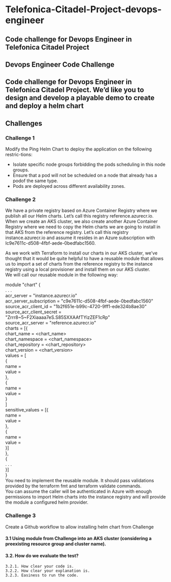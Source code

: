 # Telefonica-Citadel-Project-devops-engineer
  ## Code challenge for Devops Engineer in Telefonica Citadel Project  
  ## Devops Engineer Code Challenge  
  ## Code challenge for Devops Engineer in Telefonica Citadel Project. We’d like you to design and develop a playable demo to create and deploy a helm chart  

  ## Challenges  

   ### Challenge 1  
   Modify the Ping Helm Chart to deploy the application on the following restric-tions: <br>
   * Isolate specific node groups forbidding the pods scheduling in this node groups.
   * Ensure that a pod will not be scheduled on a node that already has a podof the same type.
   * Pods are deployed across different availability zones.

   ### Challenge 2  
  We have a private registry based on Azure Container Registry where we publish all our Helm charts. Let’s call this registry reference.azurecr.io.  
  When we create an AKS cluster, we also create another Azure Container Registry where we need to copy the Helm charts we are going to install in that AKS from the reference registry. Let’s call this registry instance.azurecr.io and assume it resides in an Azure subscription with Ic9e7611c-d508-4fbf-aede-0bedfabc1560.   

  As we work with Terraform to install our charts in our AKS cluster, we’ve thought that it would be quite helpful to have a reusable module that allows us    to import a set of charts from the reference registry to the instance registry using a local provisioner and install them on our AKS cluster.  
  We will call our reusable module in the following way:  

  module "chart" {  
  . . .  
     acr_server = "instance.azurecr.io"  
     acr_server_subscription = "c9e7611c-d508-4fbf-aede-0bedfabc1560"   
     source_acr_client_id = "1b2f651e-b99c-4720-9ff1-ede324b8ae30"   
     source_acr_client_secret = "Zrrr8~5~F2Xiaaaa7eS.S85SXXAAfTYizZEF1cRp"   
     source_acr_server = "reference.azurecr.io"   
     charts = [{   
         chart_name = <chart_name>  
         chart_namespace = <chart_namespace>  
         chart_repository = <chart_repository>  
         chart_version = <chart_version>  
         values = [  
         {  
            name = <name>  
            value = <value>  
         },   
         {  
            name = <name>   
            value = <value>   
         }  
         ]  
      sensitive_values = [{  
          name = <name>  
          value = <value>  
      },  
      {  
          name = <name>  
          value = <value>  
      }]  
      },  
      {  
         . . .  
      }]  
  }      
  You need to implement the reusable module. It should pass validations provided by the terraform fmt and terraform validate commands.    
  You can assume the caller will be authenticated in Azure with enough permissions to import Helm charts into the instance registry and will provide the  module a configured helm provider.     


  ### Challenge 3  
  Create a Github workflow to allow installing helm chart from Challenge     
  #### 3.1 Using module from Challenge into an AKS cluster (considering a preexisting resource group and cluster name).    

  #### 3.2. How do we evaluate the test?   
    3.2.1. How clear your code is.    
    3.2.2. How clear your explanation is.    
    3.2.3. Easiness to run the code.    
